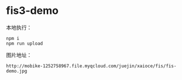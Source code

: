 # fis3-demo

本地执行：

```
npm i
npm run upload
```

图片地址：

```
http://mobike-1252758967.file.myqcloud.com/juejin/xaioce/fis/fis-demo.jpg
```